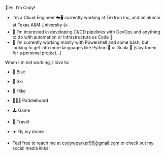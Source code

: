 👋 Hi, I’m Cody!

- I'm a Cloud Engineer ☁️🖥️ currently working at Textron Inc, and an alumni at Texas A&M University :+1:
- 👀 I’m interested in developing CI/CD pipelines with DevOps and anything to do with automation or Infrastructure as Code 🤖
- 🌱 I’m currently working mainly with Powershell and some bash, but looking to get into more languages like Python 🐍 or Scala :red_circle: (stay tuned for a personal project...)

When I'm not working, I love to:
- 🚴 Bike
- 🎿 Ski 
- 🥾 Hike 
- 🚣🏿‍♀️ Paddleboard
- 🕹️ Game
- :tokyo_tower: Travel
- :airplane: Fly my drone

- Feel free to reach me at codywparker96@gmail.com or check out my social media links!


